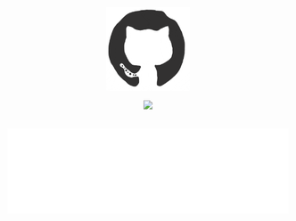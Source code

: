 <div align="center">
<img src="https://github.com/lucvan02/lucvan02/blob/main/githubhi.gif" alt="GitHub Logo" width="150" height="150" />
</div>
<p align="center"><img src="https://i.giphy.com/RThN0hOS2GO4M.gif" /></p>
<br/>
<div align="center">
<img src="https://github.com/lucvan02/lucvan02/blob/main/me.gif" alt="I am Luc" />
</div>
<br/>
